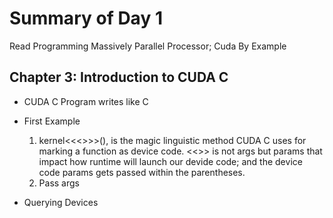 # Summary of Day 1

Read Programming
Massively Parallel
Processor; Cuda By Example
## Chapter 3: Introduction to CUDA C
- CUDA C Program writes like C
- First Example

    1. kernel<<<>>>(), is the magic linguistic method CUDA C uses for marking a function as device code. <<>> is not args but params that impact how runtime will launch our devide code; and the device code params gets passed within the parentheses.
    2. Pass args
- Querying Devices
